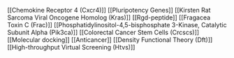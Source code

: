 [[Chemokine Receptor 4 (Cxcr4)]]
[[Pluripotency Genes]]
[[Kirsten Rat Sarcoma Viral Oncogene Homolog (Kras)]]
[[Rgd-peptide]]
[[Fragacea Toxin C (Frac)]]
[[Phosphatidylinositol-4,5-bisphosphate 3-Kinase, Catalytic Subunit Alpha (Pik3ca)]]
[[Colorectal Cancer Stem Cells (Crcscs)]]
[[Molecular docking]]
[[Anticancer]]
[[Density Functional Theory (Dft)]]
[[High-throughput Virtual Screening (Htvs)]]
